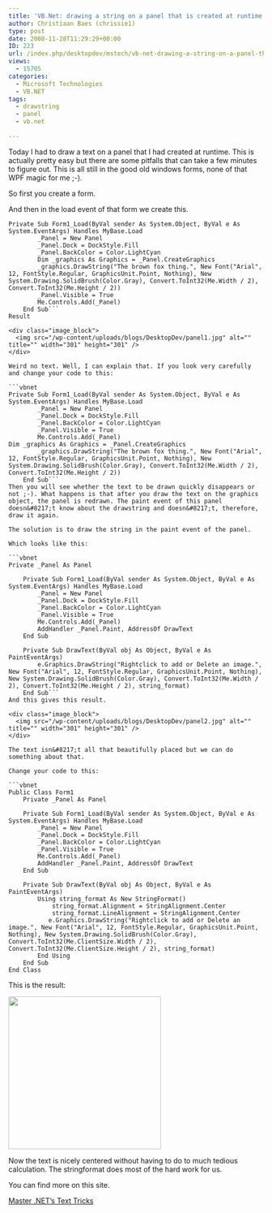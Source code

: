 ```yaml
---
title: 'VB.Net: drawing a string on a panel that is created at runtime.'
author: Christiaan Baes (chrissie1)
type: post
date: 2008-11-28T11:29:29+00:00
ID: 223
url: /index.php/desktopdev/mstech/vb-net-drawing-a-string-on-a-panel-that/
views:
  - 15705
categories:
  - Microsoft Technologies
  - VB.NET
tags:
  - drawstring
  - panel
  - vb.net

---
```

Today I had to draw a text on a panel that I had created at runtime. This is actually pretty easy but there are some pitfalls that can take a few minutes to figure out. This is all still in the good old windows forms, none of that WPF magic for me ;-).

So first you create a form.

And then in the load event of that form we create this.

```vbnet
Private Sub Form1_Load(ByVal sender As System.Object, ByVal e As System.EventArgs) Handles MyBase.Load
        _Panel = New Panel
        _Panel.Dock = DockStyle.Fill
        _Panel.BackColor = Color.LightCyan
        Dim _graphics As Graphics = _Panel.CreateGraphics
        _graphics.DrawString("The brown fox thing.", New Font("Arial", 12, FontStyle.Regular, GraphicsUnit.Point, Nothing), New System.Drawing.SolidBrush(Color.Gray), Convert.ToInt32(Me.Width / 2), Convert.ToInt32(Me.Height / 2))
        _Panel.Visible = True
        Me.Controls.Add(_Panel)
    End Sub```
Result

<div class="image_block">
  <img src="/wp-content/uploads/blogs/DesktopDev/panel1.jpg" alt="" title="" width="301" height="301" />
</div>

Weird no text. Well, I can explain that. If you look very carefully and change your code to this:

```vbnet
Private Sub Form1_Load(ByVal sender As System.Object, ByVal e As System.EventArgs) Handles MyBase.Load
        _Panel = New Panel
        _Panel.Dock = DockStyle.Fill
        _Panel.BackColor = Color.LightCyan
        _Panel.Visible = True
        Me.Controls.Add(_Panel)
Dim _graphics As Graphics = _Panel.CreateGraphics
        _graphics.DrawString("The brown fox thing.", New Font("Arial", 12, FontStyle.Regular, GraphicsUnit.Point, Nothing), New System.Drawing.SolidBrush(Color.Gray), Convert.ToInt32(Me.Width / 2), Convert.ToInt32(Me.Height / 2))
    End Sub```
Then you will see whether the text to be drawn quickly disappears or not ;-). What happens is that after you draw the text on the graphics object, the panel is redrawn. The paint event of this panel doesn&#8217;t know about the drawstring and doesn&#8217;t, therefore, draw it again.

The solution is to draw the string in the paint event of the panel.

Which looks like this:

```vbnet
Private _Panel As Panel

    Private Sub Form1_Load(ByVal sender As System.Object, ByVal e As System.EventArgs) Handles MyBase.Load
        _Panel = New Panel
        _Panel.Dock = DockStyle.Fill
        _Panel.BackColor = Color.LightCyan
        _Panel.Visible = True
        Me.Controls.Add(_Panel)
        AddHandler _Panel.Paint, AddressOf DrawText
    End Sub

    Private Sub DrawText(ByVal obj As Object, ByVal e As PaintEventArgs)
        e.Graphics.DrawString("Rightclick to add or Delete an image.", New Font("Arial", 12, FontStyle.Regular, GraphicsUnit.Point, Nothing), New System.Drawing.SolidBrush(Color.Gray), Convert.ToInt32(Me.Width / 2), Convert.ToInt32(Me.Height / 2), string_format)
    End Sub```
And this gives this result.

<div class="image_block">
  <img src="/wp-content/uploads/blogs/DesktopDev/panel2.jpg" alt="" title="" width="301" height="301" />
</div>

The text isn&#8217;t all that beautifully placed but we can do something about that.

Change your code to this:

```vbnet
Public Class Form1
    Private _Panel As Panel

    Private Sub Form1_Load(ByVal sender As System.Object, ByVal e As System.EventArgs) Handles MyBase.Load
        _Panel = New Panel
        _Panel.Dock = DockStyle.Fill
        _Panel.BackColor = Color.LightCyan
        _Panel.Visible = True
        Me.Controls.Add(_Panel)
        AddHandler _Panel.Paint, AddressOf DrawText
    End Sub

    Private Sub DrawText(ByVal obj As Object, ByVal e As PaintEventArgs)
        Using string_format As New StringFormat()
            string_format.Alignment = StringAlignment.Center
            string_format.LineAlignment = StringAlignment.Center
           e.Graphics.DrawString("Rightclick to add or Delete an image.", New Font("Arial", 12, FontStyle.Regular, GraphicsUnit.Point, Nothing), New System.Drawing.SolidBrush(Color.Gray), Convert.ToInt32(Me.ClientSize.Width / 2), Convert.ToInt32(Me.ClientSize.Height / 2), string_format)
        End Using
    End Sub
End Class
```
This is the result:

<div class="image_block">
  <img src="/wp-content/uploads/blogs/DesktopDev/panel3.jpg" alt="" title="" width="301" height="301" />
</div>

Now the text is nicely centered without having to do to much tedious calculation. The stringformat does most of the hard work for us.

You can find more on this site.

[Master .NET&#8217;s Text Tricks][1]

 [1]: http://www.devx.com/dotnet/Article/33464/1954
